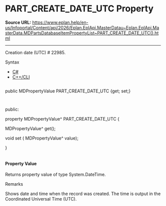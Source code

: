# PART_CREATE_DATE_UTC Property

**Source URL:** https://www.eplan.help/en-us/Infoportal/Content/api/2026/Eplan.EplApi.MasterDatau~Eplan.EplApi.MasterData.MDPartsDatabaseItemPropertyList~PART_CREATE_DATE_UTC().html

---

Creation date (UTC) # 22985.

Syntax

- [C#](#i-syntax-CS)
- [C++/CLI](#i-syntax-CPP2005)

```
```
public MDPropertyValue PART_CREATE_DATE_UTC {get; set;}
```
```

```
```
public:

property MDPropertyValue^ PART_CREATE_DATE_UTC {

   MDPropertyValue^ get();

   void set (    MDPropertyValue^ value);

}
```
```

#### Property Value

Returns property value of type System.DateTime.

Remarks

Shows date and time when the record was created. The time is output in the Coordinated Universal Time (UTC).
